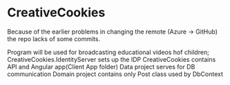 # CreativeCookies

Because of the earlier problems in changing the remote (Azure -> GitHub) the repo lacks of some commits.

Program will be used for broadcasting educational videos hof children;
CreativeCookies.IdentityServer sets up the IDP
CreativeCookies contains API and Angular app(Client App folder)
Data project serves for DB communication
Domain project contains only Post class used by DbContext
